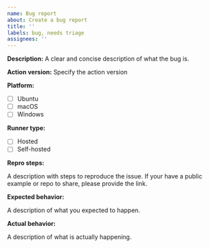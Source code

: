 ```yaml
---
name: Bug report
about: Create a bug report
title: ''
labels: bug, needs triage
assignees: ''
---
```


<!--- Please direct any generic questions related to actions to our support community forum at https://github.community/c/code-to-cloud/github-actions/41 --->
<!--- Before opening up a new bug report, please make sure to check for similar existing issues -->

**Description:**
A clear and concise description of what the bug is.

**Action version:**
Specify the action version

**Platform:**
- [ ] Ubuntu
- [ ] macOS
- [ ] Windows

**Runner type:**
- [ ] Hosted
- [ ] Self-hosted

**Repro steps:**  

A description with steps to reproduce the issue. If your have a public example or repo to share, please provide the link.

**Expected behavior:**

A description of what you expected to happen.

**Actual behavior:**

A description of what is actually happening.
